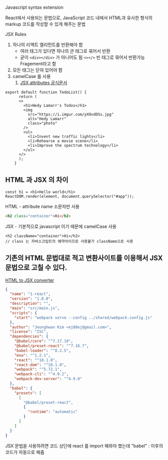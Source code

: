 Javascript  syntax extension

React에서 사용되는 문법으로, JavaScript 코드 내에서 HTML과 유사한 형식의 markup 코드를 작성할 수 있게 해주는 문법

JSX Rules

1. 하나의 리액트 엘리먼트를 반환해야 함
	- 여러 태그가 있다면 하나의 큰 태그로 묶어서 반환
	- 굳이 ```<div></div>``` 가 아니어도 됨 ```<></>``` 빈 태그로 묶어서 반환가능 Fragement라고 함
2. 모든 태그는 닫혀 있어야 함
3. camelCase 를 사용
	1. [JSX attributes 공식문서](https://react.dev/reference/react-dom/components/common)

```JSX
export default function TodoList() {
      return (
      <>
        <h1>Hedy Lamarr's Todos</h1>
        <img 
          src="https://i.imgur.com/yXOvdOSs.jpg" 
          alt="Hedy Lamarr" 
	      class="photo"
        />
        <ul>
          <li>Invent new traffic lights</li>
          <li>Rehearse a movie scene</li>
          <li>Improve the spectrum technology</li>
        </ul>
      </>
	  );
	}
```

## HTML 과 JSX 의 차이

```JSX
const h1 = <h1>Hello world</h1>
ReactDOM.render(element, document.querySelector("#app"));
```

HTML - attribute name 소문자만 사용

```HTML
<h2 class="container">Hi</h2>
```

JSX - 기본적으로 javascript 이기 때문에 camelCase 사용

```JSX
<h2 className="container">Hi</h2>
// class 는 자바스크립트의 예약어이므로 사용불가 className으로 사용
```

## 기존의 HTML 문법대로 적고 변환사이트를 이용해서 JSX 문법으로 고칠 수 있다.

[HTML to JSX converter](https://transform.tools/html-to-jsx)

```json
{
  "name": "1-react",
  "version": "1.0.0",
  "description": "",
  "main": "src/main.js",
  "scripts": {
    "start": "webpack serve --config ../shared/webpack.config.js"
  },
  "author": "Jeonghwan Kim <ej88ej@gmail.com>",
  "license": "ISC",
  "dependencies": {
    "@babel/core": "^7.17.10",
    "@babel/preset-react": "^7.16.7",
    "babel-loader": "^8.2.5",
    "msw": "^1.2.1",
    "react": "^18.1.0",
    "react-dom": "^18.1.0",
    "webpack": "^5.72.1",
    "webpack-cli": "^4.9.2",
    "webpack-dev-server": "^4.9.0"
  },
  "babel": {
    "presets": [
      [
        "@babel/preset-react",
        {
          "runtime": "automatic"
        }
      ]
    ]
  }
}
```

JSX 문법을 사용하려면 코드 상단에 react 를 import 해와야 했는데 "babel" : 이후의 코드가 자동으로 해줌